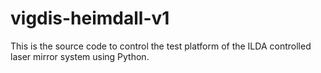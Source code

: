 # vigdis-heimdall-v1
This is the source code to control the test platform of the ILDA controlled laser mirror system using Python.
